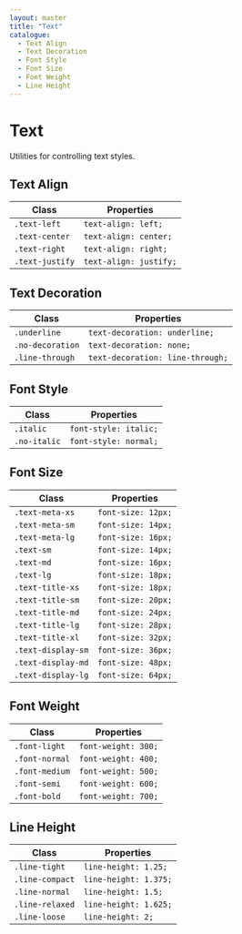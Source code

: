 ```yaml
---
layout: master
title: "Text"
catalogue:
  - Text Align
  - Text Decoration
  - Font Style
  - Font Size
  - Font Weight
  - Line Height
---
```


# Text

Utilities for controlling text styles.

## Text Align

<table class="table table--bordered">
  <thead>
    <tr>
      <th>Class</th>
      <th>Properties</th>
    </tr>
  </thead>
  <tbody>
    <tr>
      <td><code>.text-left</code></td>
      <td><code>text-align: left;</code></td>
    </tr>
    <tr>
      <td><code>.text-center</code></td>
      <td><code>text-align: center;</code></td>
    </tr>
    <tr>
      <td><code>.text-right</code></td>
      <td><code>text-align: right;</code></td>
    </tr>
    <tr>
      <td><code>.text-justify</code></td>
      <td><code>text-align: justify;</code></td>
    </tr>
  </tbody>
</table>

## Text Decoration

<table class="table table--bordered">
  <thead>
    <tr>
      <th>Class</th>
      <th>Properties</th>
    </tr>
  </thead>
  <tbody>
    <tr>
      <td><code>.underline</code></td>
      <td><code>text-decoration: underline;</code></td>
    </tr>
    <tr>
      <td><code>.no-decoration</code></td>
      <td><code>text-decoration: none;</code></td>
    </tr>
    <tr>
      <td><code>.line-through</code></td>
      <td><code>text-decoration: line-through;</code></td>
    </tr>
  </tbody>
</table>

## Font Style

<table class="table table--bordered">
  <thead>
    <tr>
      <th>Class</th>
      <th>Properties</th>
    </tr>
  </thead>
  <tbody>
    <tr>
      <td><code>.italic</code></td>
      <td><code>font-style: italic;</code></td>
    </tr>
    <tr>
      <td><code>.no-italic</code></td>
      <td><code>font-style: normal;</code></td>
    </tr>
  </tbody>
</table>

## Font Size

<table class="table table--bordered">
  <thead>
    <tr>
      <th>Class</th>
      <th>Properties</th>
    </tr>
  </thead>
  <tbody>
    <tr>
      <td><code>.text-meta-xs</code></td>
      <td><code>font-size: 12px;</code></td>
    </tr>
    <tr>
      <td><code>.text-meta-sm</code></td>
      <td><code>font-size: 14px;</code></td>
    </tr>
    <tr>
      <td><code>.text-meta-lg</code></td>
      <td><code>font-size: 16px;</code></td>
    </tr>
    <tr>
      <td><code>.text-sm</code></td>
      <td><code>font-size: 14px;</code></td>
    </tr>
    <tr>
      <td><code>.text-md</code></td>
      <td><code>font-size: 16px;</code></td>
    </tr>
    <tr>
      <td><code>.text-lg</code></td>
      <td><code>font-size: 18px;</code></td>
    </tr>
    <tr>
      <td><code>.text-title-xs</code></td>
      <td><code>font-size: 18px;</code></td>
    </tr>
    <tr>
      <td><code>.text-title-sm</code></td>
      <td><code>font-size: 20px;</code></td>
    </tr>
    <tr>
      <td><code>.text-title-md</code></td>
      <td><code>font-size: 24px;</code></td>
    </tr>
    <tr>
      <td><code>.text-title-lg</code></td>
      <td><code>font-size: 28px;</code></td>
    </tr>
    <tr>
      <td><code>.text-title-xl</code></td>
      <td><code>font-size: 32px;</code></td>
    </tr>
    <tr>
      <td><code>.text-display-sm</code></td>
      <td><code>font-size: 36px;</code></td>
    </tr>
    <tr>
      <td><code>.text-display-md</code></td>
      <td><code>font-size: 48px;</code></td>
    </tr>
    <tr>
      <td><code>.text-display-lg</code></td>
      <td><code>font-size: 64px;</code></td>
    </tr>
  </tbody>
</table>

## Font Weight

<table class="table table--bordered">
  <thead>
    <tr>
      <th>Class</th>
      <th>Properties</th>
    </tr>
  </thead>
  <tbody>
    <tr>
      <td><code>.font-light</code></td>
      <td><code>font-weight: 300;</code></td>
    </tr>
    <tr>
      <td><code>.font-normal</code></td>
      <td><code>font-weight: 400;</code></td>
    </tr>
    <tr>
      <td><code>.font-medium</code></td>
      <td><code>font-weight: 500;</code></td>
    </tr>
    <tr>
      <td><code>.font-semi</code></td>
      <td><code>font-weight: 600;</code></td>
    </tr>
    <tr>
      <td><code>.font-bold</code></td>
      <td><code>font-weight: 700;</code></td>
    </tr>
  </tbody>
</table>

## Line Height

<table class="table table--bordered">
  <thead>
    <tr>
      <th>Class</th>
      <th>Properties</th>
    </tr>
  </thead>
  <tbody>
    <tr>
      <td><code>.line-tight</code></td>
      <td><code>line-height: 1.25;</code></td>
    </tr>
    <tr>
      <td><code>.line-compact</code></td>
      <td><code>line-height: 1.375;</code></td>
    </tr>
    <tr>
      <td><code>.line-normal</code></td>
      <td><code>line-height: 1.5;</code></td>
    </tr>
    <tr>
      <td><code>.line-relaxed</code></td>
      <td><code>line-height: 1.625;</code></td>
    </tr>
    <tr>
      <td><code>.line-loose</code></td>
      <td><code>line-height: 2;</code></td>
    </tr>
  </tbody>
</table>
